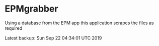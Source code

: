 # EPMgrabber
Using a database from the EPM app this application scrapes the files as required


Latest backup: Sun Sep 22 04:34:01 UTC 2019
